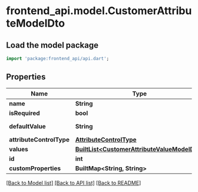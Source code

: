 # frontend_api.model.CustomerAttributeModelDto

## Load the model package
```dart
import 'package:frontend_api/api.dart';
```

## Properties
Name | Type | Description | Notes
------------ | ------------- | ------------- | -------------
**name** | **String** |  | [optional] 
**isRequired** | **bool** |  | [optional] 
**defaultValue** | **String** | Default value | [optional] 
**attributeControlType** | [**AttributeControlType**](AttributeControlType.md) |  | [optional] 
**values** | [**BuiltList&lt;CustomerAttributeValueModelDto&gt;**](CustomerAttributeValueModelDto.md) |  | [optional] 
**id** | **int** |  | [optional] 
**customProperties** | **BuiltMap&lt;String, String&gt;** |  | [optional] 

[[Back to Model list]](../README.md#documentation-for-models) [[Back to API list]](../README.md#documentation-for-api-endpoints) [[Back to README]](../README.md)


